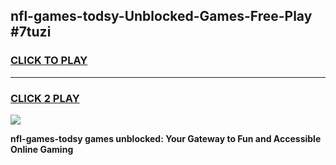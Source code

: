 
## nfl-games-todsy-Unblocked-Games-Free-Play #7tuzi
<h3>
<a href="https://us.freeplayer.one?title=nfl-games-todsy&ref=9M">CLICK TO PLAY</a></h3>
<hr>

<h3>
<a href="https://us.freeplayer.one?title=nfl-games-todsy&ref=9M">CLICK 2 PLAY</a>
  
</h3>

<a href="https://us.freeplayer.one?title=nfl-games-todsy&ref=9M"><img src="https://clearcache.store/games.png"></a>


**nfl-games-todsy games unblocked: Your Gateway to Fun and Accessible Online Gaming**
